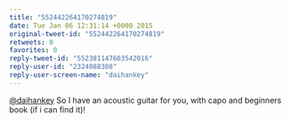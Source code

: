 ```yaml
---
title: "552442264170274819"
date: Tue Jan 06 12:31:14 +0000 2015
original-tweet-id: "552442264170274819"
retweets: 0
favorites: 0
reply-tweet-id: "552381147603542016"
reply-user-id: "2324088308"
reply-user-screen-name: "daihankey"
---
```

<a href="https://twitter.com/daihankey">@daihankey</a> So I have an acoustic guitar for you, with capo and beginners book (if i can find it)!
